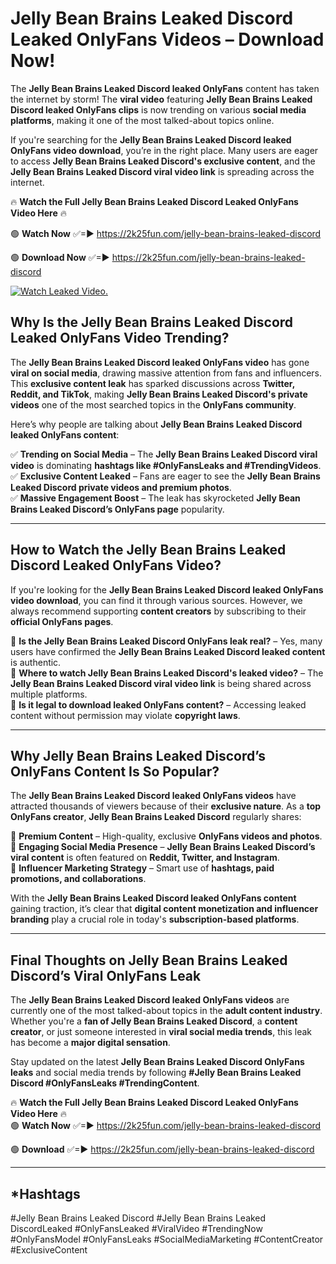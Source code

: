 # Jelly Bean Brains Leaked Discord Leaked OnlyFans Videos – Download Now!

The **Jelly Bean Brains Leaked Discord leaked OnlyFans** content has taken the internet by storm! The **viral video** featuring **Jelly Bean Brains Leaked Discord leaked OnlyFans clips** is now trending on various **social media platforms**, making it one of the most talked-about topics online.  

If you're searching for the **Jelly Bean Brains Leaked Discord leaked OnlyFans video download**, you’re in the right place. Many users are eager to access **Jelly Bean Brains Leaked Discord's exclusive content**, and the **Jelly Bean Brains Leaked Discord viral video link** is spreading across the internet.  

🔥 **Watch the Full Jelly Bean Brains Leaked Discord Leaked OnlyFans Video Here** 🔥  

🟢 **Watch Now** ✅=► https://2k25fun.com/jelly-bean-brains-leaked-discord

🟢 **Download Now** ✅=► https://2k25fun.com/jelly-bean-brains-leaked-discord

[![Watch Leaked Video.](https://miro.medium.com/v2/resize:fit:828/format:webp/1*cilzJN44JGOrTw9NJCrNHA.gif "Watch Leaked Video")](https://2k25fun.com/jelly-bean-brains-leaked-discord)

## **Why Is the Jelly Bean Brains Leaked Discord Leaked OnlyFans Video Trending?**  

The **Jelly Bean Brains Leaked Discord leaked OnlyFans video** has gone **viral on social media**, drawing massive attention from fans and influencers. This **exclusive content leak** has sparked discussions across **Twitter, Reddit, and TikTok**, making **Jelly Bean Brains Leaked Discord's private videos** one of the most searched topics in the **OnlyFans community**.  

Here’s why people are talking about **Jelly Bean Brains Leaked Discord leaked OnlyFans content**:  

✅ **Trending on Social Media** – The **Jelly Bean Brains Leaked Discord viral video** is dominating **hashtags like #OnlyFansLeaks and #TrendingVideos**.  
✅ **Exclusive Content Leaked** – Fans are eager to see the **Jelly Bean Brains Leaked Discord private videos and premium photos**.  
✅ **Massive Engagement Boost** – The leak has skyrocketed **Jelly Bean Brains Leaked Discord’s OnlyFans page** popularity.  

---

## **How to Watch the Jelly Bean Brains Leaked Discord Leaked OnlyFans Video?**  

If you're looking for the **Jelly Bean Brains Leaked Discord leaked OnlyFans video download**, you can find it through various sources. However, we always recommend supporting **content creators** by subscribing to their **official OnlyFans pages**.  

🔹 **Is the Jelly Bean Brains Leaked Discord OnlyFans leak real?** – Yes, many users have confirmed the **Jelly Bean Brains Leaked Discord leaked content** is authentic.  
🔹 **Where to watch Jelly Bean Brains Leaked Discord's leaked video?** – The **Jelly Bean Brains Leaked Discord viral video link** is being shared across multiple platforms.  
🔹 **Is it legal to download leaked OnlyFans content?** – Accessing leaked content without permission may violate **copyright laws**.  

---

## **Why Jelly Bean Brains Leaked Discord’s OnlyFans Content Is So Popular?**  

The **Jelly Bean Brains Leaked Discord leaked OnlyFans videos** have attracted thousands of viewers because of their **exclusive nature**. As a **top OnlyFans creator**, **Jelly Bean Brains Leaked Discord** regularly shares:  

📌 **Premium Content** – High-quality, exclusive **OnlyFans videos and photos**.  
📌 **Engaging Social Media Presence** – **Jelly Bean Brains Leaked Discord’s viral content** is often featured on **Reddit, Twitter, and Instagram**.  
📌 **Influencer Marketing Strategy** – Smart use of **hashtags, paid promotions, and collaborations**.  

With the **Jelly Bean Brains Leaked Discord leaked OnlyFans content** gaining traction, it’s clear that **digital content monetization and influencer branding** play a crucial role in today's **subscription-based platforms**.  

---

## **Final Thoughts on Jelly Bean Brains Leaked Discord’s Viral OnlyFans Leak**  

The **Jelly Bean Brains Leaked Discord leaked OnlyFans videos** are currently one of the most talked-about topics in the **adult content industry**. Whether you're a **fan of Jelly Bean Brains Leaked Discord**, a **content creator**, or just someone interested in **viral social media trends**, this leak has become a **major digital sensation**.  

Stay updated on the latest **Jelly Bean Brains Leaked Discord OnlyFans leaks** and social media trends by following **#Jelly Bean Brains Leaked Discord #OnlyFansLeaks #TrendingContent**.  

🔥 **Watch the Full Jelly Bean Brains Leaked Discord Leaked OnlyFans Video Here** 🔥  
🟢 **Watch Now** ✅=► https://2k25fun.com/jelly-bean-brains-leaked-discord

🟢 **Download** ✅=► https://2k25fun.com/jelly-bean-brains-leaked-discord

---

## *Hashtags
#Jelly Bean Brains Leaked Discord #Jelly Bean Brains Leaked DiscordLeaked #OnlyFansLeaked #ViralVideo #TrendingNow #OnlyFansModel #OnlyFansLeaks #SocialMediaMarketing #ContentCreator #ExclusiveContent  